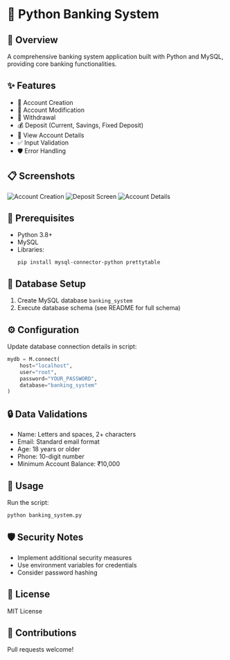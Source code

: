 # 🏦 Python Banking System

## 🌟 Overview
A comprehensive banking system application built with Python and MySQL, providing core banking functionalities.

## ✨ Features
- 📝 Account Creation
- 🔧 Account Modification
- 💸 Withdrawal
- 💰 Deposit (Current, Savings, Fixed Deposit)
- 👀 View Account Details
- ✅ Input Validation
- 🛡️ Error Handling

## 📋 Screenshots
![Account Creation](images/account_creation.png)
![Deposit Screen](images/deposit_screen.png)
![Account Details](images/account_details.png)

## 🔧 Prerequisites
- Python 3.8+
- MySQL
- Libraries:
  ```
  pip install mysql-connector-python prettytable
  ```

## 💾 Database Setup
1. Create MySQL database `banking_system`
2. Execute database schema (see README for full schema)

## ⚙️ Configuration
Update database connection details in script:
```python
mydb = M.connect(
    host="localhost", 
    user="root", 
    password="YOUR_PASSWORD", 
    database="banking_system"
)
```

## 🔒 Data Validations
- Name: Letters and spaces, 2+ characters
- Email: Standard email format
- Age: 18 years or older
- Phone: 10-digit number
- Minimum Account Balance: ₹10,000

## 🚀 Usage
Run the script:
```
python banking_system.py
```

## 🛡️ Security Notes
- Implement additional security measures
- Use environment variables for credentials
- Consider password hashing

## 📄 License
MIT License

## 🤝 Contributions
Pull requests welcome!
